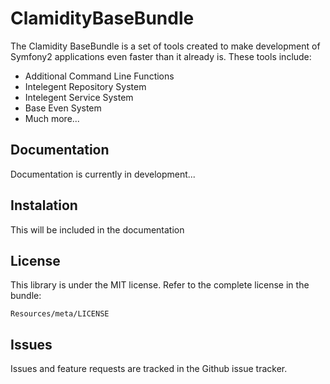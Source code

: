 ClamidityBaseBundle
==========
The Clamidity BaseBundle is a set of tools created to make development of Symfony2 applications even faster than it already is. These tools include:
* Additional Command Line Functions
* Intelegent Repository System
* Intelegent Service System
* Base Even System
* Much more...

## Documentation
Documentation is currently in development...

## Instalation
This will be included in the documentation

## License
This library is under the MIT license. Refer to the complete license in the bundle:

    Resources/meta/LICENSE

## Issues
Issues and feature requests are tracked in the Github issue tracker.